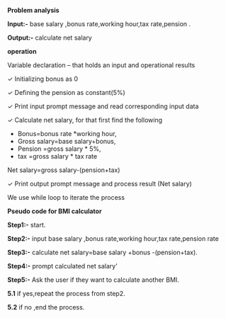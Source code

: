 **Problem analysis**

**Input:-** base salary ,bonus rate,working hour,tax rate,pension .

**Output:-** calculate net salary

**operation**

Variable declaration – that holds an input and operational results

✓ Initializing bonus as 0

✓ Defining the pension as constant(5%)

✓ Print input prompt message and read corresponding input data

✓ Calculate net salary, for that first find the following

- Bonus=bonus rate \*working hour,
- Gross salary=base salary+bonus,
- Pension =gross salary \* 5%,
- tax =gross salary \* tax rate

Net salary=gross salary-(pension+tax)

✓ Print output prompt message and process result (Net salary)

We use while loop to iterate the process

**Pseudo code for BMI calculator**

**Step1:-** start.

**Step2:-** input base salary ,bonus rate,working hour,tax rate,pension rate

**Step3:-** calculate net salary=base salary +bonus -(pension+tax).

**Step4:-** prompt calculated net salary’

**Step5:-** Ask the user if they want to calculate another BMI.

**5.1** if yes,repeat the process from step2.

**5.2** if no ,end the process.
